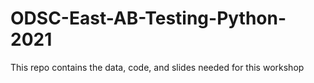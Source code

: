 # ODSC-East-AB-Testing-Python-2021
This repo contains the data, code, and slides needed for this workshop
